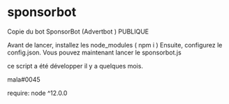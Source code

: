# sponsorbot
Copie du bot SponsorBot (Advertbot ) PUBLIQUE


Avant de lancer, installez les node_modules ( npm i )
Ensuite, configurez le config.json.
Vous pouvez maintenant lancer le sponsorbot.js

ce script a été développer il y a quelques mois.

mala#0045

require:
node ^12.0.0
